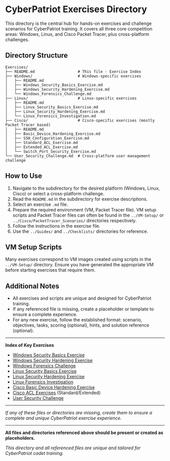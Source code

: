 # CyberPatriot Exercises Directory

This directory is the central hub for hands-on exercises and challenge scenarios for CyberPatriot training.
It covers all three core competition areas: Windows, Linux, and Cisco Packet Tracer, plus cross-platform challenges.

## Directory Structure

```
Exercises/
├── README.md                   # This file - Exercise Index
├── Windows/                    # Windows-specific exercises
│   ├── README.md
│   ├── Windows_Security_Basics_Exercise.md
│   ├── Windows_Security_Hardening_Exercise.md
│   └── Windows_Forensics_Challenge.md
├── Linux/                      # Linux-specific exercises
│   ├── README.md
│   ├── Linux_Security_Basics_Exercise.md
│   ├── Linux_Security_Hardening_Exercise.md
│   └── Linux_Forensics_Investigation.md
├── Cisco/                      # Cisco-specific exercises (mostly Packet Tracer based)
│   ├── README.md
│   ├── Basic_Device_Hardening_Exercise.md
│   ├── SSH_Configuration_Exercise.md
│   ├── Standard_ACL_Exercise.md
│   ├── Extended_ACL_Exercise.md
│   └── Switch_Port_Security_Exercise.md
└── User_Security_Challenge.md  # Cross-platform user management challenge
```

## How to Use

1.  Navigate to the subdirectory for the desired platform (Windows, Linux, Cisco) or select a cross-platform challenge.
2.  Read the `README.md` in the subdirectory for exercise descriptions.
3.  Select an exercise `.md` file.
4.  Prepare the required environment (VM, Packet Tracer file). VM setup scripts and Packet Tracer files can often be found in the `../VM-Setup/` or `../Cisco/PacketTracer_Scenarios/` directories respectively.
5.  Follow the instructions in the exercise file.
6.  Use the `../Guides/` and `../Checklists/` directories for reference.

## VM Setup Scripts

Many exercises correspond to VM images created using scripts in the `../VM-Setup/` directory. Ensure you have generated the appropriate VM before starting exercises that require them.

## Additional Notes

-   All exercises and scripts are unique and designed for CyberPatriot training.
-   If any referenced file is missing, create a placeholder or template to ensure a complete experience.
-   For any new exercise, follow the established format: scenario, objectives, tasks, scoring (optional), hints, and solution reference (optional).

---

**Index of Key Exercises**

-   [Windows Security Basics Exercise](Windows/Windows_Security_Basics_Exercise.md)
-   [Windows Security Hardening Exercise](Windows/Windows_Security_Hardening_Exercise.md)
-   [Windows Forensics Challenge](Windows/Windows_Forensics_Challenge.md)
-   [Linux Security Basics Exercise](Linux/Linux_Security_Basics_Exercise.md)
-   [Linux Security Hardening Exercise](Linux/Linux_Security_Hardening_Exercise.md)
-   [Linux Forensics Investigation](Linux/Linux_Forensics_Investigation.md)
-   [Cisco Basic Device Hardening Exercise](Cisco/Basic_Device_Hardening_Exercise.md)
-   [Cisco ACL Exercises](Cisco/README.md) (Standard/Extended)
-   [User Security Challenge](User_Security_Challenge.md)

---
*If any of these files or directories are missing, create them to ensure a complete and unique CyberPatriot exercise experience.*

---

**All files and directories referenced above should be present or created as placeholders.**

*This directory and all referenced files are unique and tailored for CyberPatriot cadet training.*
